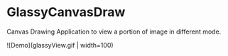 # GlassyCanvasDraw

Canvas Drawing Application to view a portion of image in different mode.

![Demo](glassyView.gif | width=100)

